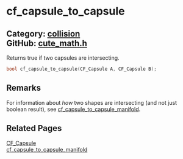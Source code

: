 [](../header.md ':include')

# cf_capsule_to_capsule

Category: [collision](/api_reference?id=collision)  
GitHub: [cute_math.h](https://github.com/RandyGaul/cute_framework/blob/master/include/cute_math.h)  
---

Returns true if two capsules are intersecting.

```cpp
bool cf_capsule_to_capsule(CF_Capsule A, CF_Capsule B);
```

## Remarks

For information about _how_ two shapes are intersecting (and not just boolean result), see [cf_capsule_to_capsule_manifold](/collision/cf_capsule_to_capsule_manifold.md).

## Related Pages

[CF_Capsule](/collision/cf_capsule.md)  
[cf_capsule_to_capsule_manifold](/collision/cf_capsule_to_capsule_manifold.md)  
